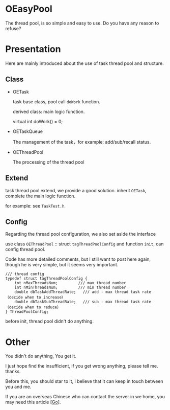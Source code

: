 ﻿# OEasyPool

 The thread pool, is so simple and easy to use.
 Do you have any reason to refuse?

# Presentation

 Here are mainly introduced about the use of task thread pool and structure.

## Class

- OETask

  task base class, pool call `doWork` function.

  derived class: main logic function.

  virtual int doWork() = 0;

- OETaskQueue
  
  The management of the task，for example: add/sub/recall status.

- OEThreadPool

  The processing of the thread pool

## Extend
 
 task thread pool extend, we provide a good solution.
 inherit `OETask`, complete the main logic function.

 for example: see `TaskTest.h`.

## Config

 Regarding the thread pool configuration, we also set aside the interface


 use class `OEThreadPool` :: struct `tagThreadPoolConfig` and function `init`, can config thread pool.

 Code has more detailed comments, but I still want to post here again, though he is very simple, but it seems very important.
 
```
/// thread config
typedef struct tagThreadPoolConfig {
	int nMaxThreadsNum;		    /// max thread number
	int nMinThreadsNum;		    /// min thread number
	double dbTaskAddThreadRate;   /// add - max thread task rate （decide when to increase）
	double dbTaskSubThreadRate;   /// sub - max thread task rate （decide when to reduce）
} ThreadPoolConfig;
```

 before init, thread pool didn't do anything.
 

# Other

 You didn't do anything, You get it.

 I just hope find the insufficient, if you get wrong anything, please tell me. thanks.

 Before this, you should star to it, I believe that it can keep in touch between you and me.

 If you are an overseas Chinese who can contact the server in we home, you may need this article [[Go](http://blog.csdn.net/csnd_ayo/article/details/72457190)].


